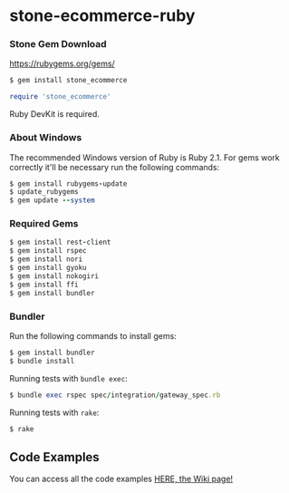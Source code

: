 # stone-ecommerce-ruby

### Stone Gem Download
https://rubygems.org/gems/

```ruby
$ gem install stone_ecommerce
```

```ruby
require 'stone_ecommerce'
```

Ruby DevKit is required.

### About Windows
The recommended Windows version of Ruby is Ruby 2.1.
For gems work correctly it'll be necessary run the following commands:

```ruby
$ gem install rubygems-update
$ update_rubygems
$ gem update --system
```
### Required Gems
```ruby
$ gem install rest-client
$ gem install rspec
$ gem install nori
$ gem install gyoku
$ gem install nokogiri
$ gem install ffi
$ gem install bundler
```
### Bundler
Run the following commands to install gems:

```ruby
$ gem install bundler
$ bundle install
```

Running tests with `bundle exec`:

```ruby
$ bundle exec rspec spec/integration/gateway_spec.rb
```

Running tests with `rake`:

```ruby
$ rake
```

## Code Examples

You can access all the code examples [HERE, the Wiki page!](https://github.com/stone-pagamentos/stone-ecommerce-ruby/wiki)
